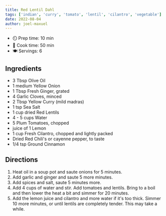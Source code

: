 ```yaml
---
title: Red Lentil Dahl
tags: ['indian', 'curry', 'tomato', 'lentil', 'cilantro', 'vegetable']
date: 2022-08-04
author: joel-maxuel
---
```


- ⏲️ Prep time: 10 min
- 🍳 Cook time: 50 min
- 🍽️ Servings: 6

## Ingredients

- 3 Tbsp Olive Oil
- 1 medium Yellow Onion
- 1 Tbsp Fresh Ginger, grated
- 4 Garlic Cloves, minced
- 2 Tbsp Yellow Curry (mild madras)
- 1 tsp Sea Salt
- 1 cup dried Red Lentils
- 4 - 5 cups Water
- 5 Plum Tomatoes, chopped
- juice of 1 Lemon
- 1 cup Fresh Cilantro, chopped and lightly packed
- Dried Red Chili's or cayenne pepper, to taste    
- 1/4 tsp Ground Cinnamon

## Directions

1. Heat oil in a soup pot and saute onions for 5 minutes.
2. Add garlic and ginger and saute 5 more minutes.
3. Add spices and salt, saute 5 minutes more.
4. Add 4 cups of water and stir.  Add tomatoes and lentils. Bring to a boil and then lower the heat a bit and simmer for 20 minutes.
5. Add the lemon juice and cilantro and more water if it's too thick.  Simmer 10 more minutes, or until lentils are completely tender. This may take a while.
